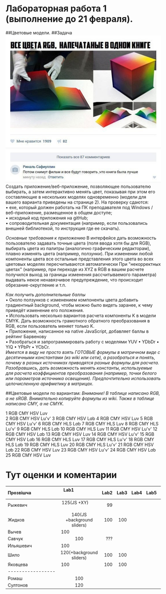 # Лабораторная работа 1 (выполнение до 21 февраля).

##Цветовые модели.
##Задача
![Смотри картинку...](https://github.com/CG2017/_Workflow/blob/master/3-15.jpg) 
Создать приложение/веб-приложение, позволяющее пользователю  выбирать, а затем интерактивно менять цвет, показывая при этом его составляющие в нескольких моделях одновременно (модели для вашего варианта приведены на странице 2).
На проверку сдаются:      
• exe, который должен работать на ПК преподавателя под Windows /веб-приложение, размещенное в общем доступе;     
• исходный код приложения на gitHub;    
• сопроводительная документация (например, если пользовались внешней библиотекой, то инструкция где ее скачать).

*Основные требования к приложению*
В интерфейсе дать возможность пользователю задавать точные цвета (поля ввода хотя бы для RGB), выбирать цвета из палитры (аналогично графическим редакторам), плавно изменять цвета (например, ползунки).
При изменении любой компоненты цвета все остальные представления этого цвета во всех цветовых моделях пересчитываются автоматически
При "некорректных цветах" (например, при переходе из XYZ в RGB в вашем расчете получился выход за границы изменения рассчитываемого параметра) выдавать некое ненавязчивое предупреждение, что происходит обрезание-округление и т.п.

*Как получить дополнительные баллы*     
•	Около ползунков с изменением компоненты цвета добавить градиентный background, чтобы можно было видеть заранее, к чему приведёт изменение его положения.     
•	Использовать несколько вариантов расчета компоненты K в модели CMYK. Дать возможность грамотного обратного преобразования в RGB, если пользователь меняет только K.     
•	Приложение, написанное на native JavaScript, добавляет баллы в рейтинг Барвенову      
•	Разобраться и запрограммировать работу с  моделями YUV • YDbDr • YIQ  • YPbPr  • YCbCr.      
_Имеется в виду не просто взять ГОТОВЫЕ формулы в матричном виде с десятичными константами (из wiki или сети), а разобраться и понять, почему в разных источниках приводятся разные формулы для расчета. Разобравшись, дать возможность менять константы, используемые для расчета коэффициентов преобразования (например, точки белого или параметров источника освещения). Предпочтительно использовать целочисленную арифметику в матрицах._

##Цветовые модели по вариантам:
*Внимание! В таблице написано RGB, а не sRGB. Внимательно копируйте формулы из wiki. Также в таблице написано CMY, а не CMYK.*

1	RGB	CMY	HSV	L*u*v     
2	RGB	CMY	HSV	Lu'v'
3	RGB	CMY	HSV	L*a*b
4	RGB	CMY	HSV	L*u*v
5	RGB	CMY	HSV	Lu'v'
6	RGB	CMY	HLS	L*a*b
7	RGB	CMY	HLS	L*u*v
8	RGB	CMY	HLS	Lu'v'
9	RGB	CMY	HLS	L*a*b
10	RGB	CMY	HLS	L*u*v
11	RGB	CMY	HSV	Lu'v'
12	RGB	CMY	HSV	L*a*b
13	RGB	CMY	HSV	L*u*v
14	RGB	CMY	HSV	Lu'v'
15	RGB	CMY	HSV	L*a*b
16	RGB	CMY	HLS	L*u*v
17	RGB	CMY	HLS	Lu'v'
18	RGB	CMY	HLS	L*a*b
19	RGB	CMY	HLS	L*u*v
20	RGB	CMY	HLS	Lu'v'
21	RGB	CMY	HSV	L*a*b
22	RGB	CMY	HSV	L*u*v
23	RGB	CMY	HSV	Lu'v'
24	RGB	CMY	HSV	L*a*b
25	RGB	CMY	HSV	L*u*v

# Тут оценки и коментарии

|Прозвішча                      |  Lab1                       |Lab2 |Lab3 |Lab4 |Lab5 | Lab6|Lab7 |Lab8 |Lab9|Коллоквиум| Итого
|:------------------------------|:---------------------------:|----:|:---:|----:|:---:|----:|----:|----:|-----:|-----:|-----:|
|Рыжевич                        | 125(JS +XY)                 |  99 |     |     |     |     |     |  
|Жидков                         | 140(JS +background sliders) | 100 | 100 |     |     |     |     |  
|Вычев                          | 100                         |     |     |     |     |     |     |  
|Савчук                         | 100                         | ??? |     |     |     |     |     |  
|Ильяшевич                      | 100                         |     |     |     |     |     |     |  
|Шило                           | 120(+background sliders)    | 100 | 100 |     |     |     |     |  
|Яковцева                       | 100                         | 100 | 100 |     |     |     |     |
|-----------------|
|Ромаш                          |100 |
|Султонов                       |120|
